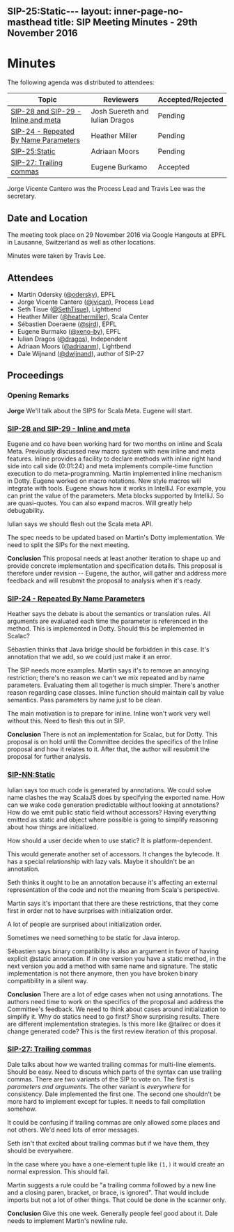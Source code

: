 SIP-25:Static---
layout: inner-page-no-masthead
title: SIP Meeting Minutes - 29th November 2016
---

# Minutes

The following agenda was distributed to attendees:

|Topic|Reviewers| Accepted/Rejected |
| --- | --- | --- |
| [SIP-28 and SIP-29 - Inline and meta](http://docs.scala-lang.org/sips/pending/inline-meta.html) | Josh Suereth and Iulian Dragos | Pending |
| [SIP-24 - Repeated By Name Parameters](http://docs.scala-lang.org/sips/pending/repeated-byname.html) | Heather Miller | Pending |
| [SIP-25:Static](https://github.com/scala/scala.github.com/pull/491/files)| Adriaan Moors | Pending |
|[SIP-27: Trailing commas](http://docs.scala-lang.org/sips/completed/trailing-commas.html)|Eugene Burkamo| Accepted |

Jorge Vicente Cantero was the Process Lead and Travis Lee was the secretary.


## Date and Location
The meeting took place on 29 November 2016 via Google Hangouts at EPFL in Lausanne, Switzerland as well as other locations.

Minutes were taken by Travis Lee.

## Attendees

* Martin Odersky ([@odersky](https://github.com/odersky)), EPFL
* Jorge Vicente Cantero ([@jvican](https://github.com/jvican)), Process Lead
* Seth Tisue ([@SethTisue](https://github.com/SethTisue)), Lightbend
* Heather Miller ([@heathermiller](https://github.com/heathermiller)), Scala Center
* Sébastien Doeraene ([@sjrd](https://github.com/sjrd)), EPFL
* Eugene Burmako ([@xeno-by](https://github.com/xeno-by)), EPFL
* Iulian Dragos ([@dragos](https://github.com/dragos)), Independent
* Adriaan Moors ([@adriaanm](https://github.com/adriaanm)), Lightbend
* Dale Wijnand ([@dwijnand](https://github.com/dwijnand)), author of SIP-27


## Proceedings
### Opening Remarks

**Jorge** We'll talk about the SIPS for Scala Meta. Eugene will start.

### [SIP-28 and SIP-29 - Inline and meta](http://docs.scala-lang.org/sips/pending/inline-meta.html)

Eugene and co have been working hard for two months on inline and Scala Meta. Previously discussed new macro system with new inline and meta features. Inline provides a facility to declare methods with inline right hand side into call side (0:01:24) and meta implements compile-time function execution to do meta-programming. Martin implemented inline mechanism in Dotty. Eugene worked on macro notations. New style macros will integrate with tools. Eugene shows how it works in IntelliJ. For example, you can print the value of the parameters. Meta blocks supported by IntelliJ. So are quasi-quotes. You can also expand macros. Will greatly help debugability.

Iulian says we should flesh out the Scala meta API.

The spec needs to be updated based on Martin's Dotty implementation. We need to split the SIPs for the next meeting.

**Conclusion** This proposal needs at least another iteration to shape up and provide concrete implementation and specification details. This proposal is therefore under revision -- Eugene, the author, will gather and address more feedback and will resubmit the proposal to analysis when it's ready.

### [SIP-24 - Repeated By Name Parameters](http://docs.scala-lang.org/sips/pending/repeated-byname.html)

Heather says the debate is about the semantics or translation rules. All arguments are evaluated each time the parameter is referenced in the method. This is implemented in Dotty. Should this be implemented in Scalac?

Sébastien thinks that Java bridge should be forbidden in this case. It's annotation that we add, so we could just make it an error.

The SIP needs more examples. Martin says it's to remove an annoying restriction; there's no reason we can't we mix repeated and by name parameters. Evaluating them all together is much simpler. There's another reason regarding case classes. Inline function should maintain call by value semantics. Pass parameters by name just to be clean.

The main motivation is to prepare for inline. Inline won't work very well without this. Need to flesh this out in SIP.

**Conclusion** There is not an implementation for Scalac, but for Dotty. This proposal is on hold until the Committee decides the specifics of the Inline proposal and how it relates to it. After that, the author will resubmit the proposal for further analysis.

### [SIP-NN:Static](https://github.com/scala/scala.github.com/pull/491/files)

Iulian says too much code is generated by annotations. We could solve name clashes the way ScalaJS does by specifying the exported name. How can we wake code generation predictable without looking at annotations? How do we emit public static field without accessors? Having everything emitted as static and object where possible is going to simplify reasoning about how things are initialized.

How should a user decide when to use static? It is platform-dependent.

This would generate another set of accessors. It changes the bytecode. It has a special relationship with lazy vals. Maybe it shouldn't be an annotation.

Seth thinks it ought to be an annotation because it's affecting an external representation of the code and not the meaning from Scala's perspective.

Martin says it's important that there are these restrictions, that they come first in order not to have surprises with initialization order.

A lot of people are surprised about initialization order.

Sometimes we need something to be static for Java interop.

Sébastien says binary compatibility is also an argument in favor of having explicit @static annotation. If in one version you have a static method, in the next version you add a method with same name and signature. The static implementation is not there anymore, then you have broken binary compatibility in a silent way.

**Conclusion** There are a lot of edge cases when not using annotations. The authors need time to work on the specifics of the proposal and address the Committee's feedback. We need to think about cases around initialization to simplify it. Why do statics need to go first? Show surprising results. There are different implementation strategies. Is this more like @tailrec or does it change generated code? This is the first review iteration of this proposal.

### [SIP-27: Trailing commas](http://docs.scala-lang.org/sips/completed/trailing-commas.html)

Dale talks about how we wanted trailing commas for multi-line elements. Should be easy. Need to discuss which parts of the syntax can use trailing commas. There are two variants of the SIP to vote on. The first is _parameters and arguments_. The other variant is _everywhere_ for consistency. Dale implemented the first one. The second one shouldn't be more hard to implement except for tuples. It needs to fail compilation somehow.

It could be confusing if trailing commas are only allowed some places and not others. We'd need lots of error messages.

Seth isn't that excited about trailing commas but if we have them, they should be everywhere.

In the case where you have a one-element tuple like `(1,)` it would create an normal expression. This should fail.

Martin suggests a rule could be "a trailing comma followed by a new line and a closing paren, bracket, or brace, is ignored". That would include imports but not a lot of other things. That could be done in the scanner only.

**Conclusion** Give this one week. Generally people feel good about it. Dale needs to implement Martin's newline rule.
